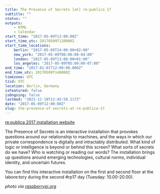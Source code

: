 ```yaml
---
title: The Presence of Secrets [at] re:publica 17
subtitle: ""
status: ""
outputs:
    - HTML
    - Calendar
start_time: "2017-05-09T12:00:00Z"
start_time_utc: 20170509T120000Z
start_time_locations:
    berlin: "2017-05-09T14:00:00+02:00"
    new_york: "2017-05-09T08:00:00-04:00"
    london: "2017-05-09T13:00:00+01:00"
    los_angeles: "2017-05-09T05:00:00-07:00"
end_time: "2017-01-01T12:00:00.000Z"
end_time_utc: 20170509T140000Z
timezone: UTC
tzid: UTC
location: Berlin, Germany
isFeatured: false
isOngoing: false
lastmod: "2021-11-10T12:45:58.117Z"
date: "2017-05-09T12:00:00Z"
slug: the-presence-of-secrets-at-re-publica-17
---
```

<a href="https://re-publica.com/en/17/session/presence-secrets" target="_blank">re:publica 2017 installation website</a>

The Presence of Secrets is an interactive installation that provokes questions around our relationship to machines, and the ways in which our private correspondence is digitally and intractably distributed. What kind of logic or intelligence is beyond or behind this screen? What sorts of secrets do we have? Who is watching or reading our words? The installation brings up questions around emerging technologies, cultural norms, individual identity, and uncertain futures.

You can find this interactive installation on the first and second floor at the labore:tory during the second #rp17 day (Tuesday: 10.00-20.00).

*photo via <a href="https://www.raspberrypi.org/" target="_blank">raspberrypi.org</a>*